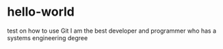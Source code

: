 # hello-world
test on how to use Git
I am the best developer and programmer who has a systems engineering degree
